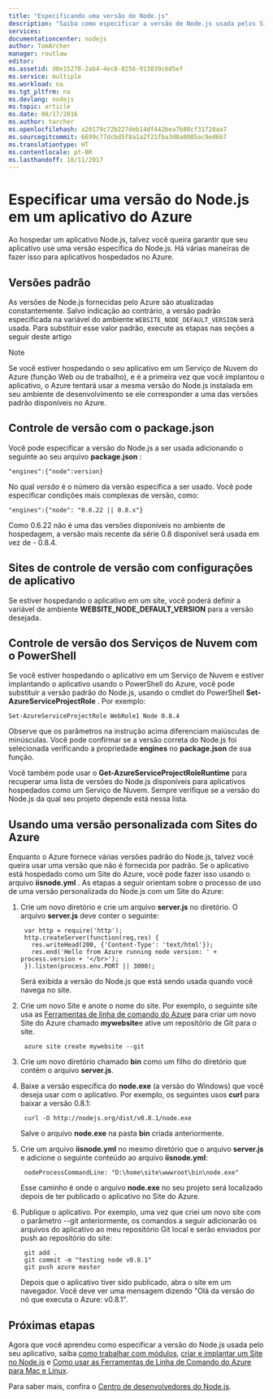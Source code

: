 ```yaml
---
title: "Especificando uma versão de Node.js"
description: "Saiba como especificar a versão de Node.js usada pelos Sites e Serviços de Nuvem do Azure"
services: 
documentationcenter: nodejs
author: TomArcher
manager: routlaw
editor: 
ms.assetid: d0e15278-2ab4-4ec8-8256-913839c6d5ef
ms.service: multiple
ms.workload: na
ms.tgt_pltfrm: na
ms.devlang: nodejs
ms.topic: article
ms.date: 08/17/2016
ms.author: tarcher
ms.openlocfilehash: a20179c72b227deb14df442bea7b80cf31728aa7
ms.sourcegitcommit: 6699c77dcbd5f8a1a2f21fba3d0a0005ac9ed6b7
ms.translationtype: HT
ms.contentlocale: pt-BR
ms.lasthandoff: 10/11/2017
---
```

# <a name="specifying-a-nodejs-version-in-an-azure-application"></a>Especificar uma versão do Node.js em um aplicativo do Azure
Ao hospedar um aplicativo Node.js, talvez você queira garantir que seu aplicativo use uma versão específica do Node.js. Há várias maneiras de fazer isso para aplicativos hospedados no Azure.

## <a name="default-versions"></a>Versões padrão
As versões de Node.js fornecidas pelo Azure são atualizadas constantemente. Salvo indicação ao contrário, a versão padrão especificada na variável do ambiente `WEBSITE_NODE_DEFAULT_VERSION` será usada. Para substituir esse valor padrão, execute as etapas nas seções a seguir deste artigo

> [!NOTE]
> Se você estiver hospedando o seu aplicativo em um Serviço de Nuvem do Azure (função Web ou de trabalho), e é a primeira vez que você implantou o aplicativo, o Azure tentará usar a mesma versão do Node.js instalada em seu ambiente de desenvolvimento se ele corresponder a uma das versões padrão disponíveis no Azure.
>
>

## <a name="versioning-with-packagejson"></a>Controle de versão com o package.json
Você pode especificar a versão do Node.js a ser usada adicionando o seguinte ao seu arquivo **package.json** :

    "engines":{"node":version}

No qual *versão* é o número da versão específica a ser usado. Você pode especificar condições mais complexas de versão, como:

    "engines":{"node": "0.6.22 || 0.8.x"}

Como 0.6.22 não é uma das versões disponíveis no ambiente de hospedagem, a versão mais recente da série 0.8 disponível será usada em vez de - 0.8.4.

## <a name="versioning-websites-with-app-settings"></a>Sites de controle de versão com configurações de aplicativo
Se estiver hospedando o aplicativo em um site, você poderá definir a variável de ambiente **WEBSITE_NODE_DEFAULT_VERSION** para a versão desejada.

## <a name="versioning-cloud-services-with-powershell"></a>Controle de versão dos Serviços de Nuvem com o PowerShell
Se você estiver hospedando o aplicativo em um Serviço de Nuvem e estiver implantando o aplicativo usando o PowerShell do Azure, você pode substituir a versão padrão do Node.js, usando o cmdlet do PowerShell **Set-AzureServiceProjectRole** . Por exemplo:

    Set-AzureServiceProjectRole WebRole1 Node 0.8.4

Observe que os parâmetros na instrução acima diferenciam maiúsculas de minúsculas.  Você pode confirmar se a versão correta do Node.js foi selecionada verificando a propriedade **engines** no **package.json** de sua função.

Você também pode usar o **Get-AzureServiceProjectRoleRuntime** para recuperar uma lista de versões do Node.js disponíveis para aplicativos hospedados como um Serviço de Nuvem.  Sempre verifique se a versão do Node.js da qual seu projeto depende está nessa lista.

## <a name="using-a-custom-version-with-azure-websites"></a>Usando uma versão personalizada com Sites do Azure
Enquanto o Azure fornece várias versões padrão do Node.js, talvez você queira usar uma versão que não é fornecida por padrão. Se o aplicativo está hospedado como um Site do Azure, você pode fazer isso usando o arquivo **iisnode.yml** . As etapas a seguir orientam sobre o processo de uso de uma versão personalizada do Node.js com um Site do Azure:

1. Crie um novo diretório e crie um arquivo **server.js** no diretório. O arquivo **server.js** deve conter o seguinte:

        var http = require('http');
        http.createServer(function(req,res) {
          res.writeHead(200, {'Content-Type': 'text/html'});
          res.end('Hello from Azure running node version: ' + process.version + '</br>');
        }).listen(process.env.PORT || 3000);

    Será exibida a versão do Node.js que está sendo usada quando você navega no site.
2. Crie um novo Site e anote o nome do site. Por exemplo, o seguinte site usa as [Ferramentas de linha de comando do Azure] para criar um novo Site do Azure chamado **mywebsite**e ative um repositório de Git para o site.

        azure site create mywebsite --git
3. Crie um novo diretório chamado **bin** como um filho do diretório que contém o arquivo **server.js**.
4. Baixe a versão específica do **node.exe** (a versão do Windows) que você deseja usar com o aplicativo. Por exemplo, os seguintes usos **curl** para baixar a versão 0.8.1:

        curl -O http://nodejs.org/dist/v0.8.1/node.exe

    Salve o arquivo **node.exe** na pasta **bin** criada anteriormente.
5. Crie um arquivo **iisnode.yml** no mesmo diretório que o arquivo **server.js** e adicione o seguinte conteúdo ao arquivo **iisnode.yml**:

        nodeProcessCommandLine: "D:\home\site\wwwroot\bin\node.exe"

    Esse caminho é onde o arquivo **node.exe** no seu projeto será localizado depois de ter publicado o aplicativo no Site do Azure.
6. Publique o aplicativo. Por exemplo, uma vez que criei um novo site com o parâmetro --git anteriormente, os comandos a seguir adicionarão os arquivos do aplicativo ao meu repositório Git local e serão enviados por push ao repositório do site:

        git add .
        git commit -m "testing node v0.8.1"
        git push azure master

    Depois que o aplicativo tiver sido publicado, abra o site em um navegador. Você deve ver uma mensagem dizendo "Olá da versão do nó que executa o Azure: v0.8.1".

## <a name="next-steps"></a>Próximas etapas
Agora que você aprendeu como especificar a versão do Node.js usada pelo seu aplicativo, saiba [como trabalhar com módulos], [criar e implantar um Site no Node.js](app-service/app-service-web-get-started-nodejs.md) e [Como usar as Ferramentas de Linha de Comando do Azure para Mac e Linux].

Para saber mais, confira o [Centro de desenvolvedores do Node.js](https://azure.microsoft.com/develop/nodejs/).

[Como usar as Ferramentas de Linha de Comando do Azure para Mac e Linux]:cli-install-nodejs.md
[Ferramentas de linha de comando do Azure]:cli-install-nodejs.md
[como trabalhar com módulos]: nodejs-use-node-modules-azure-apps.md
[build and deploy a Node.js Web Site]: app-service/app-service-web-get-started-nodejs.md

